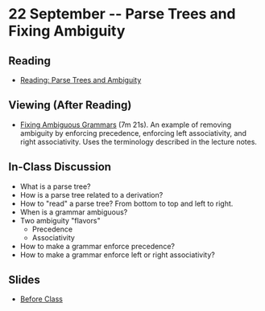 # 22 September -- Parse Trees and Fixing Ambiguity

## Reading

- <a href= "ParseTreesAmbiguity"> Reading: Parse Trees and Ambiguity </a>

## Viewing (After Reading)

- <a href = "https://www.dropbox.com/s/c33r42hltj9jrtl/FixingAmbiguousGrammars.mp4?dl=0"> Fixing Ambiguous Grammars</a> (7m 21s). An example of removing ambiguity by enforcing precedence, enforcing left associativity, and right associativity. Uses the terminology described in the lecture notes.

## In-Class Discussion

- What is a parse tree?
- How is a parse tree related to a derivation?
- How to "read" a parse tree? From bottom to top and left to right.
- When is a grammar ambiguous?
- Two ambiguity "flavors"
  - Precedence
  - Associativity
- How to make a grammar enforce precedence?
- How to make a grammar enforce left or right associativity?

## Slides

- <a href="ParseTreesAndAmbiguity_Fall2023.pptx"> Before Class </a>